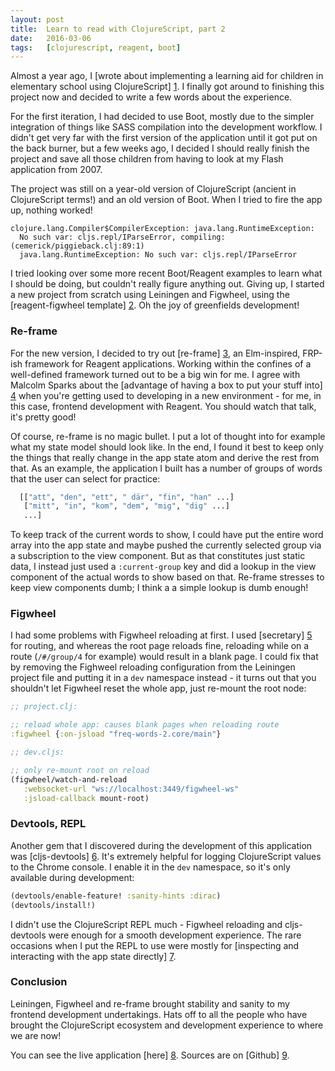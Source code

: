 ```yaml
---
layout: post
title:  Learn to read with ClojureScript, part 2
date:   2016-03-06
tags:   [clojurescript, reagent, boot]
---
```


Almost a year ago, I [wrote about implementing a learning aid for children in elementary school using ClojureScript] [1].
I finally got around to finishing this project now and decided to write a few words about the experience.

For the first iteration, I had decided to use Boot, mostly due to the simpler integration of things like
SASS compilation into the development workflow. I didn't get very far with the first version of the
application until it got put on the back burner, but a few weeks ago, I decided I should really finish
the project and save all those children from having to look at my Flash application from 2007.

The project was still on a year-old version of ClojureScript (ancient in ClojureScript terms!) and
an old version of Boot. When I tried to fire the app up, nothing worked!

```
clojure.lang.Compiler$CompilerException: java.lang.RuntimeException:
  No such var: cljs.repl/IParseError, compiling:(cemerick/piggieback.clj:89:1)
  java.lang.RuntimeException: No such var: cljs.repl/IParseError
```

I tried looking over some more recent Boot/Reagent examples to learn what I should be doing,
but couldn't really figure anything out. Giving up, I started a new project from scratch
using Leiningen and Figwheel, using the [reagent-figwheel template] [2]. Oh the joy of greenfields
development!

### Re-frame

For the new version, I decided to try out [re-frame] [3], an Elm-inspired, FRP-ish framework for Reagent applications.
Working within the confines of a well-defined framework turned out to be a big win for me. I agree
with Malcolm Sparks about the [advantage of having a box to put your stuff into] [4] when you're
getting used to developing in a new environment - for me, in this case, frontend development with
Reagent. You should watch that talk, it's pretty good!

Of course, re-frame is no magic bullet. I put a lot of thought into for example what my state model
should look like. In the end, I found it best to keep only the things that really change in the
app state atom and derive the rest from that. As an example, the application I built has a number
of groups of words that the user can select for practice:

```clojure
  [["att", "den", "ett", " där", "fin", "han" ...]
   ["mitt", "in", "kom", "dem", "mig", "dig" ...]
   ...]

```
To keep track of the current words to show, I could have put the entire word array into the app state
and maybe pushed the currently selected group via a subscription to the view component. But as that constitutes
just static data, I instead just used a `:current-group` key and did a lookup in the view component of the actual
words to show based on that. Re-frame stresses to keep view components dumb; I think a a simple lookup is dumb enough!

### Figwheel

I had some problems with Figwheel reloading at first. I used [secretary] [5] for routing, and whereas
the root page reloads fine, reloading while on a route (`/#/group/4` for example) would result in a blank
page. I could fix that by removing the Fighweel reloading configuration from the Leiningen project file and
putting it in a `dev` namespace instead - it turns out that you shouldn't let Figwheel reset the whole app,
just re-mount the root node:

```clojure
;; project.clj:

;; reload whole app: causes blank pages when reloading route
:figwheel {:on-jsload "freq-words-2.core/main"}
```

```clojure
;; dev.cljs:

;; only re-mount root on reload
(figwheel/watch-and-reload
   :websocket-url "ws://localhost:3449/figwheel-ws"
   :jsload-callback mount-root)
```

### Devtools, REPL

Another gem that I discovered during the development of this application was [cljs-devtools] [6].
It's extremely helpful for logging ClojureScript values to the Chrome console. I enable it
in the `dev` namespace, so it's only available during development:

```clojure
(devtools/enable-feature! :sanity-hints :dirac)
(devtools/install!)
```

I didn't use the ClojureScript REPL much - Figwheel reloading and cljs-devtools were enough for
a smooth development experience. The rare occasions when I put the REPL to use were mostly
for [inspecting and interacting with the app state directly] [7].

### Conclusion

Leiningen, Figwheel and re-frame brought stability and sanity to my frontend development
undertakings. Hats off to all the people who have brought the ClojureScript ecosystem and
development experience to where we are now!

You can see the live application [here] [8]. Sources are on [Github] [9].

[1]: http://jstaffans.github.io/2015/05/25/freq-words.html
[2]: https://github.com/gadfly361/reagent-figwheel
[3]: https://github.com/Day8/re-frame
[4]: https://skillsmatter.com/skillscasts/6718-introduction-to-clojurescript-reagent-and-reframe
[5]: https://github.com/gf3/secretary
[6]: https://github.com/binaryage/cljs-devtools
[7]: https://github.com/Day8/re-frame/wiki/FAQ#5-how-can-i-inspect-app-db
[8]: http://www.kjellstaffans.fi/ord/
[9]: https://github.com/jstaffans/freq-words-2
